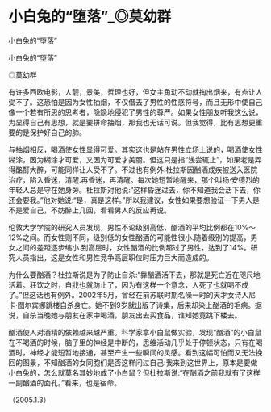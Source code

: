 # 小白兔的“堕落”_◎莫幼群

小白兔的“堕落”

小白兔的“堕落”

◎莫幼群

有许多西欧电影，人靓，景美，哲理也好，但女主角动不动就掏出烟来，有点让人受不了。这恐怕是因为女性抽烟，不仅借去了男性的性感符号，而且无形中使自己像一个若有所思的思考者，隐隐地侵犯了男性的尊严。如果女性朋友听我这么说，为显得自己有思想，就是要拼命抽烟，那我也无话可说。但我觉得，比有思想更重要的是保护好自己的肺。

与抽烟相反，喝酒使女性显得可爱。其实这也是站在男性立场上说的，喝酒使女性糊涂，因为糊涂才可爱，又因为可爱才美丽。但这只是指“浅尝辄止”，如果老是弄得酩酊大醉，可能同样让人受不了。不过也有例外:杜拉斯因酗酒成疾被送入医院治疗，陷入昏迷，清醒.再昏迷，再清醒。每次她短暂地醒来，那个叫扬·安德烈的年轻人总是守在她身旁。杜拉斯对他说:“这样昏迷过去，你不知道我会活下去，你还会要我。”他对她说:“是，真是这样。”所以我建议，女性如果要想验证一下男人是不是爱自己，不妨醉上几回，看看男人的反应再说。

伦敦大学学院的研究人员发现，男性不论级别高低，酗酒的平均比例都在10%〜12%之间。而女性则不同，级别低的女性酗酒的可能性很小.随着级别的提高，男女之间的差距逐步缩小.到高层时，女性酗酒的比例超过了男性，达到了14%。研究人员指出，这是女性和男性竞争高层职位时压力巨大而造成的。

为什么要酗酒？杜拉斯说是为了防止自杀:“靠酗酒活下去，那就是死亡近在咫尺地活着。狂饮之时，自戕也就防止了，因为有这样一个意念，人死了也就喝不成了。”但这话也有例外。2002年5月，曾经在前苏联时期名噪一时的天才女诗人尼卡·图尔宾娜跳楼自杀身亡。她不到9岁就出版了诗集，后来却染上酗酒的毛病。据说，自杀当晚她与朋友在家中喝酒，朋友出去买食品，谁知她竟跳下楼去。

酗酒使人对酒精的依赖越来越严重。科学家拿小白鼠做实验，发现“酗酒”的小白鼠在不喝酒的时候，脑子里的神经是中断的，思维活动几乎处于停顿状态，只有在喝酒时，神经才能短暂地接通，甚至产生一些瞬间的灵感。看到这幅可怕而又无法挽回的图景，不知酗酒的女同胞们是否这样问过自己:我来到这世界上，原本是要做小白兔的，怎么就莫名其妙地成了小白鼠？但杜拉斯说:“在酗酒之前我就有了这样一副酗酒的面孔。”看来，也是宿命。

（2005.1.3）